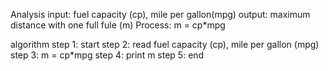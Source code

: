 Analysis 
input: fuel capacity (cp), mile per gallon(mpg)
output: maximum distance with one full fule (m)
Process: m = cp*mpg

algorithm 
step 1: start
step 2: read fuel capacity (cp), mile per gallon (mpg)
step 3: m = cp*mpg
step 4: print m
step 5: end




